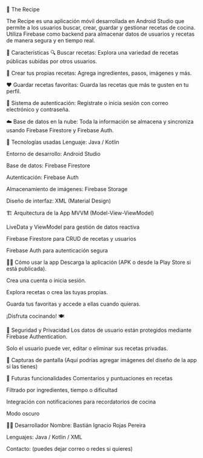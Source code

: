 🍲 The Recipe

The Recipe es una aplicación móvil desarrollada en Android Studio que permite a los usuarios buscar, crear, guardar y gestionar recetas de cocina. Utiliza Firebase como backend para almacenar datos de usuarios y recetas de manera segura y en tiempo real.

📱 Características
🔍 Buscar recetas: Explora una variedad de recetas públicas subidas por otros usuarios.

📝 Crear tus propias recetas: Agrega ingredientes, pasos, imágenes y más.

❤️ Guardar recetas favoritas: Guarda las recetas que más te gusten en tu perfil.

👤 Sistema de autenticación: Regístrate o inicia sesión con correo electrónico y contraseña.

☁️ Base de datos en la nube: Toda la información se almacena y sincroniza usando Firebase Firestore y Firebase Auth.

🧰 Tecnologías usadas
Lenguaje: Java / Kotlin

Entorno de desarrollo: Android Studio

Base de datos: Firebase Firestore

Autenticación: Firebase Auth

Almacenamiento de imágenes: Firebase Storage

Diseño de interfaz: XML (Material Design)

🏗️ Arquitectura de la App
MVVM (Model-View-ViewModel)

LiveData y ViewModel para gestión de datos reactiva

Firebase Firestore para CRUD de recetas y usuarios

Firebase Auth para autenticación segura

🧑‍🍳 Cómo usar la app
Descarga la aplicación (APK o desde la Play Store si está publicada).

Crea una cuenta o inicia sesión.

Explora recetas o crea las tuyas propias.

Guarda tus favoritas y accede a ellas cuando quieras.

¡Disfruta cocinando! 🍽️

🔐 Seguridad y Privacidad
Los datos de usuario están protegidos mediante Firebase Authentication.

Solo el usuario puede ver, editar o eliminar sus recetas privadas.

📸 Capturas de pantalla
(Aquí podrías agregar imágenes del diseño de la app si las tienes)

🚀 Futuras funcionalidades
Comentarios y puntuaciones en recetas

Filtrado por ingredientes, tiempo o dificultad

Integración con notificaciones para recordatorios de cocina

Modo oscuro

👨‍💻 Desarrollador
Nombre: Bastián Ignacio Rojas Pereira

Lenguajes: Java / Kotlin / XML

Contacto: (puedes dejar correo o redes si quieres)
